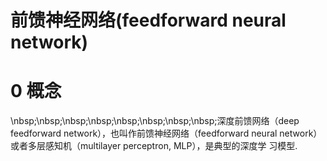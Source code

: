 # 前馈神经网络(feedforward neural network)

# 0 概念
\nbsp;\nbsp;\nbsp;\nbsp;\nbsp;\nbsp;\nbsp;\nbsp;深度前馈网络（deep feedforward network），也叫作前馈神经网络（feedforward neural network）或者多层感知机（multilayer perceptron, MLP），是典型的深度学
习模型.